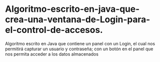 # Algoritmo-escrito-en-java-que-crea-una-ventana-de-Login-para-el-control-de-accesos.
Algoritmo escrito en Java que contiene un panel con un Login, el cual nos permitirá capturar un usuario y contraseña; con un botón en el panel que nos permita acceder a los datos almacenados
